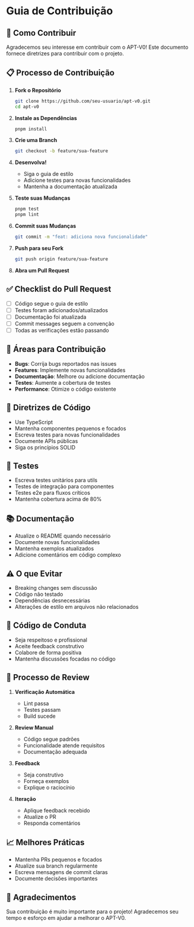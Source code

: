 # Guia de Contribuição

## 🌟 Como Contribuir

Agradecemos seu interesse em contribuir com o APT-V0! Este documento fornece diretrizes para contribuir com o projeto.

## 📋 Processo de Contribuição

1. **Fork o Repositório**
   ```bash
   git clone https://github.com/seu-usuario/apt-v0.git
   cd apt-v0
   ```

2. **Instale as Dependências**
   ```bash
   pnpm install
   ```

3. **Crie uma Branch**
   ```bash
   git checkout -b feature/sua-feature
   ```

4. **Desenvolva!**
   - Siga o guia de estilo
   - Adicione testes para novas funcionalidades
   - Mantenha a documentação atualizada

5. **Teste suas Mudanças**
   ```bash
   pnpm test
   pnpm lint
   ```

6. **Commit suas Mudanças**
   ```bash
   git commit -m "feat: adiciona nova funcionalidade"
   ```

7. **Push para seu Fork**
   ```bash
   git push origin feature/sua-feature
   ```

8. **Abra um Pull Request**

## ✅ Checklist do Pull Request

- [ ] Código segue o guia de estilo
- [ ] Testes foram adicionados/atualizados
- [ ] Documentação foi atualizada
- [ ] Commit messages seguem a convenção
- [ ] Todas as verificações estão passando

## 🎯 Áreas para Contribuição

- **Bugs**: Corrija bugs reportados nas issues
- **Features**: Implemente novas funcionalidades
- **Documentação**: Melhore ou adicione documentação
- **Testes**: Aumente a cobertura de testes
- **Performance**: Otimize o código existente

## 📝 Diretrizes de Código

- Use TypeScript
- Mantenha componentes pequenos e focados
- Escreva testes para novas funcionalidades
- Documente APIs públicas
- Siga os princípios SOLID

## 🧪 Testes

- Escreva testes unitários para utils
- Testes de integração para componentes
- Testes e2e para fluxos críticos
- Mantenha cobertura acima de 80%

## 📚 Documentação

- Atualize o README quando necessário
- Documente novas funcionalidades
- Mantenha exemplos atualizados
- Adicione comentários em código complexo

## ⚠️ O que Evitar

- Breaking changes sem discussão
- Código não testado
- Dependências desnecessárias
- Alterações de estilo em arquivos não relacionados

## 🤝 Código de Conduta

- Seja respeitoso e profissional
- Aceite feedback construtivo
- Colabore de forma positiva
- Mantenha discussões focadas no código

## 🔄 Processo de Review

1. **Verificação Automática**
   - Lint passa
   - Testes passam
   - Build sucede

2. **Review Manual**
   - Código segue padrões
   - Funcionalidade atende requisitos
   - Documentação adequada

3. **Feedback**
   - Seja construtivo
   - Forneça exemplos
   - Explique o raciocínio

4. **Iteração**
   - Aplique feedback recebido
   - Atualize o PR
   - Responda comentários

## 📈 Melhores Práticas

- Mantenha PRs pequenos e focados
- Atualize sua branch regularmente
- Escreva mensagens de commit claras
- Documente decisões importantes

## 🙏 Agradecimentos

Sua contribuição é muito importante para o projeto! Agradecemos seu tempo e esforço em ajudar a melhorar o APT-V0.
